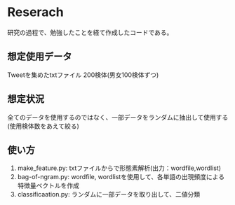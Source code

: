 # Reserach

研究の過程で、勉強したことを経て作成したコードである。

## 想定使用データ

Tweetを集めたtxtファイル 200検体(男女100検体ずつ)

## 想定状況
全てのデータを使用するのではなく、一部データをランダムに抽出して使用する(使用検体数をあえて絞る)

## 使い方

1. make_feature.py: txtファイルからで形態素解析(出力：wordfile,wordlist)
2. bag-of-ngram.py: wordfile, wordlistを使用して、各単語の出現頻度による特徴量ベクトルを作成
3. classificaation.py: ランダムに一部データを取り出して、二値分類
